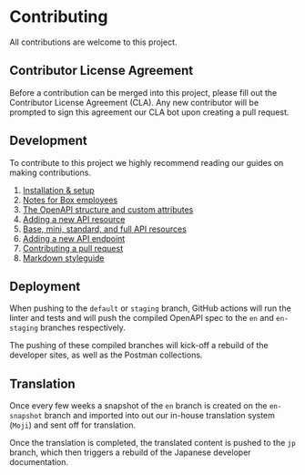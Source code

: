 # Contributing

All contributions are welcome to this project.

## Contributor License Agreement

Before a contribution can be merged into this project, please fill out the
Contributor License Agreement (CLA). Any new contributor will be prompted to
sign this agreement our CLA bot upon creating a pull request.

## Development

To contribute to this project we highly recommend reading our guides on
making contributions.

1. [Installation & setup](./docs/index.md)
1. [Notes for Box employees](./docs/boxers.md)
1. [The OpenAPI structure and custom attributes](./docs/structure.md)
1. [Adding a new API resource](./docs/add-resource.md)
1. [Base, mini, standard, and full API resources](./docs/variants.md)
1. [Adding a new API endpoint](./docs/add-endpoint.md)
1. [Contributing a pull request](./docs/pull-request.md)
1. [Markdown styleguide](./docs/markdown.md)

## Deployment

When pushing to the `default` or `staging` branch, GitHub actions will run the
linter and tests and will push the compiled OpenAPI spec to the `en` and
`en-staging` branches respectively.

The pushing of these compiled branches will kick-off a rebuild of the developer
sites, as well as the Postman collections.

## Translation

Once every few weeks a snapshot of the `en` branch is created on the
`en-snapshot` branch and imported into out our in-house translation system
(`Moji`) and sent off for translation.

Once the translation is completed, the translated content is pushed to the `jp`
branch, which then triggers a rebuild of the Japanese developer documentation.
